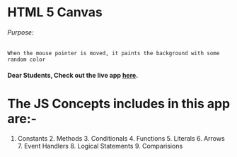 # HTML 5 Canvas

###### Purpose:
    When the mouse pointer is moved, it paints the background with some random color

#### Dear Students, Check out the live app [here](https://ramya-brs.github.io/HTML5-Canvas/).
# The JS Concepts includes in this app are:-

1. Constants                                                                                                                                                                                                         2. Methods                                                                                                                                                                                                           3. Conditionals                                                                                                                                                                                                      4. Functions                                                                                                                                                                                                         5. Literals                                                                                                                                                                                                          6. Arrows                                                                                                                                                                                                            7. Event Handlers                                                                                                                                                                                                    8. Logical Statements                                                                                                                                                                                                9. Comparisions
